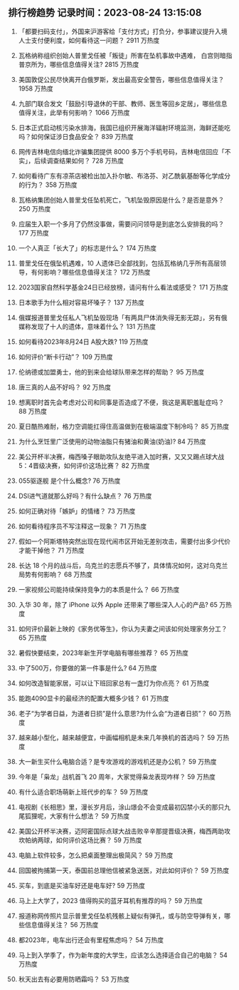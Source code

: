 
## 排行榜趋势 记录时间：2023-08-24 13:15:08
  
  1. 「都要扫码支付」，外国来沪游客给「支付方式」打负分，参事建议提升入境人士支付便利度，如何看待这一问题？ 2911 万热度
    
  2. 瓦格纳称组织创始人普里戈任被「叛徒」所害在坠机事故中遇难， 白宫则暗指普京所为，哪些信息值得关注? 2815 万热度
    
  3. 美国敦促公民尽快离开白俄罗斯，发出最高安全警告，哪些信息值得关注？ 1958 万热度
    
  4. 九部门联合发文「鼓励引导退休的干部、教师、医生等回乡定居」，哪些信息值得关注，此举有何影响？ 1066 万热度
    
  5. 日本正式启动核污染水排海，我国已组织开展海洋辐射环境监测，海鲜还能吃吗？如何保证涉日食品安全？ 839 万热度
    
  6. 网传吉林电信向缅北诈骗集团提供 8000 多万个手机号码，吉林电信回应「不实」，后续调查结果如何？ 728 万热度
    
  7. 如何看待广东有凉茶店被检出加入扑尔敏、布洛芬、对乙酰氨基酚等化学成分的行为？ 358 万热度
    
  8. 瓦格纳集团创始人普里戈任坠机死亡，飞机坠毁原因是什么？是否是意外？ 250 万热度
    
  9. 应届生入职一个多月了仍然没事做，需要问问领导是到底怎么安排我的吗？ 177 万热度
    
  10. 一个人真正「长大了」的标志是什么？ 174 万热度
    
  11. 普里戈任在俄坠机遇难，10 人遗体已全部找到，包括瓦格纳几乎所有高层领导，有何影响？哪些信息值得关注？ 172 万热度
    
  12. 2023国家自然科学基金24日已经放榜，请问有什么看法或感受？ 171 万热度
    
  13. 日本歌手为什么相对容易坏嗓子？ 137 万热度
    
  14. 俄媒报道普里戈任私人飞机坠毁现场「有两具尸体消失得无影无踪」，另有俄媒称发现了十人的遗体，意味着什么？ 131 万热度
    
  15. 如何看待2023年8月24日 A股大跌? 119 万热度
    
  16. 如何评价“断卡行动”？ 109 万热度
    
  17. 伦纳德或加盟勇士，他的到来会给球队带来怎样的帮助？ 95 万热度
    
  18. 唐三真的人品不好吗？ 92 万热度
    
  19. 想离职时首先会考虑对公司和同事是否造成了不便，我这是离职羞耻症吗？ 88 万热度
    
  20. 夏日酷热难耐，格力空调能扛得住高温做到在极端温度下制冷吗？ 85 万热度
    
  21. 为什么烹饪里广泛使用的动物油脂只有猪油和黄油(奶油)? 84 万热度
    
  22. 美公开杯半决赛，梅西嗓子眼助攻队友绝平进入加时赛，又又又踢点球大战5：4晋级决赛，如何评价这场比赛？ 82 万热度
    
  23. 055驱逐舰  是个什么概念? 76 万热度
    
  24. DSI进气道就那么好吗？有什么缺点？ 76 万热度
    
  25. 如何正确对待「嫉妒」的情绪？ 73 万热度
    
  26. 如何看待程序员不写注释这一现象？ 71 万热度
    
  27. 假如一个阿斯塔特突然出现在现代闹市区开始无差别攻击，需要付出多少代价才能干掉他？ 71 万热度
    
  28. 长达 18 个月的战斗后，乌克兰的志愿兵不够了，具体情况如何，这对乌克兰局势有何影响？ 68 万热度
    
  29. 一家视频公司能持续保持竞争力的本质是什么？ 66 万热度
    
  30. 入华 30 年，除了 iPhone 以外 Apple 还带来了哪些深入人心的产品? 65 万热度
    
  31. 如何评价最新上映的《家务优等生》，你认为夫妻之间该如何处理家务分工？ 65 万热度
    
  32. 暑假快要结束，2023年新生开学电脑有哪些推荐？ 65 万热度
    
  33. 中了500万，你要做的第一件事是什么? 64 万热度
    
  34. 如何改造智能家居，可以让下班回家总有一盏灯为你点亮？ 61 万热度
    
  35. 能跑4090显卡的最经济的配置大概多少钱？ 61 万热度
    
  36. 老子“为学者日益，为道者日损”是什么意思?为什么会“为道者日损”？ 60 万热度
    
  37. 越来越小型化，越来越便宜，中画幅相机是未来几年换机的首选吗？ 59 万热度
    
  38. 大一新生买什么电脑合适？是专攻游戏的游戏机还是办公机？ 59 万热度
    
  39. 今年是「枭龙」战机首飞 20 周年，大家觉得枭龙表现咋样？ 59 万热度
    
  40. 有什么适合职场萌新上班代步的车？ 59 万热度
    
  41. 电视剧《长相思》里，漫长岁月后，涂山璟会不会变成最初囚禁小夭的那只九尾狐狸呢，大家有什么想法？ 59 万热度
    
  42. 美国公开杯半决赛，迈阿密国际点球大战击败辛辛那提晋级决赛，梅西两助攻坎帕纳两球，如何评价这场比赛？ 59 万热度
    
  43. 电脑上软件较多，怎么把桌面整理出极简风？ 59 万热度
    
  44. 回国被拘捕第一天，泰国前总理他信被紧急送医，对此如何评价？ 59 万热度
    
  45. 买车，到底是买油车好还是电车好? 59 万热度
    
  46. 马上上大学了，2023 值得购买的蓝牙耳机有推荐的吗？ 59 万热度
    
  47. 报道称网传照片显示普里戈任坠机残骸上疑似有弹孔，或与防空导弹有关，哪些信息值得关注？ 56 万热度
    
  48. 都2023年，电车出行还会有里程焦虑吗？ 54 万热度
    
  49. 马上到入学季了，作为新年度的大学生，应该怎么选择适合自己的电脑？ 54 万热度
    
  50. 秋天出去有必要用防晒霜吗？ 53 万热度
    